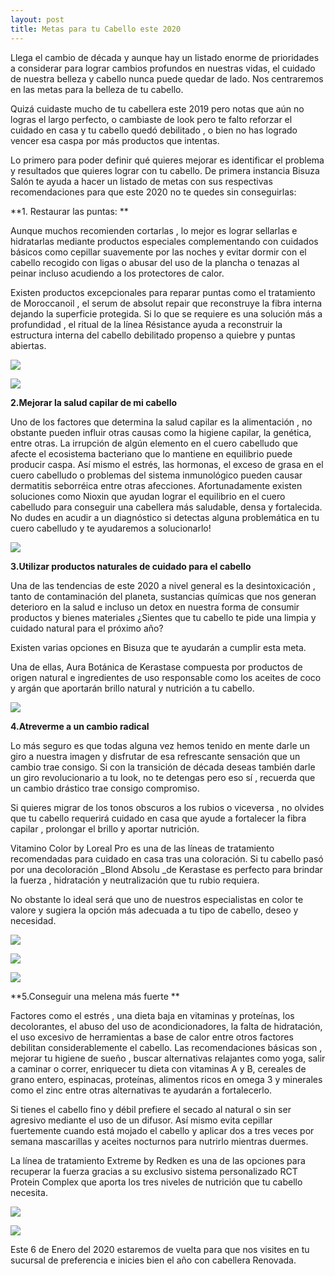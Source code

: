 ```yaml
---
layout: post
title: Metas para tu Cabello este 2020
---
```

Llega el cambio de década y aunque hay un listado enorme de prioridades a considerar para lograr cambios profundos en nuestras vidas, el cuidado de nuestra belleza y cabello nunca puede quedar de lado. Nos centraremos en las metas para la belleza de tu cabello.

Quizá cuidaste mucho de tu cabellera este 2019 pero notas que aún no logras el largo perfecto, o cambiaste de look pero te falto reforzar el cuidado en casa y tu cabello quedó debilitado , o bien no has logrado vencer esa caspa por más productos que intentas. 

Lo primero para poder definir qué quieres mejorar es identificar el problema y resultados que quieres lograr con tu cabello. De primera instancia Bisuza Salón te ayuda a hacer un listado de metas con sus respectivas recomendaciones para que este 2020 no te quedes sin conseguirlas:

**1. Restaurar las puntas: **

Aunque muchos recomienden cortarlas , lo mejor es lograr sellarlas e hidratarlas mediante productos especiales complementando con cuidados básicos como cepillar suavemente por las noches y evitar dormir con el cabello recogido con ligas o abusar del uso de la plancha o tenazas al peinar incluso acudiendo a los protectores de calor.

Existen productos excepcionales para reparar puntas como el tratamiento de Moroccanoil , el serum de absolut repair que reconstruye la fibra interna dejando la superficie protegida. Si lo que se requiere es una solución más a profundidad , el ritual de la línea Résistance  ayuda a reconstruir la estructura interna del cabello debilitado propenso a quiebre y puntas abiertas. 

![](/img/uploads/puntasquebradas.jpg)

![](/img/uploads/morocan.jpg)

**2.Mejorar la salud capilar de mi cabello**

Uno de los factores que determina la salud capilar es la alimentación , no obstante pueden influir otras causas como la higiene capilar, la genética, entre otras.  La irrupción de algún elemento en el cuero cabelludo que afecte el ecosistema bacteriano que lo mantiene en equilibrio puede producir caspa. Así mismo el estrés, las hormonas, el exceso de grasa en el cuero cabelludo o problemas del sistema inmunológico pueden causar dermatitis seborréica entre otras afecciones. Afortunadamente existen soluciones como Nioxin que ayudan lograr el equilibrio en el cuero cabelludo para conseguir una cabellera más saludable, densa y fortalecida. No dudes en acudir a un diagnóstico si detectas alguna problemática en tu cuero cabelludo y te ayudaremos a solucionarlo!

![](/img/uploads/nioxin.jpg)



**3.Utilizar productos naturales de cuidado para el cabello**

Una de las tendencias de este 2020 a nivel general es la desintoxicación , tanto de contaminación del planeta, sustancias químicas que nos generan deterioro en la salud e incluso un detox en nuestra forma de consumir productos y bienes materiales ¿Sientes que tu cabello te pide una limpia y cuidado natural para el próximo año?

Existen varias opciones en Bisuza que te ayudarán a cumplir esta meta.

Una de ellas, Aura Botánica de Kerastase compuesta por productos de origen natural  e ingredientes de uso responsable como los aceites de coco y argán que aportarán brillo natural y nutrición a tu cabello.

![](/img/uploads/aurabotanica1.jpg)

**4.Atreverme a un cambio radical**

Lo más seguro es que todas alguna vez hemos tenido en mente darle un giro a nuestra imagen y disfrutar de esa refrescante sensación que un cambio trae consigo. Si con la transición de década deseas también darle un giro revolucionario a tu look, no te detengas pero eso sí , recuerda que un cambio drástico trae consigo compromiso.

Si quieres migrar de los tonos obscuros a los rubios o viceversa , no olvides que tu cabello requerirá cuidado en casa que ayude a fortalecer la fibra capilar ,  prolongar el brillo y aportar nutrición.

Vitamino Color by Loreal Pro es una de las líneas de tratamiento recomendadas para cuidado en casa tras una coloración. Si tu cabello pasó por una decoloración _Blond Absolu _de Kerastase es perfecto para brindar la fuerza , hidratación y neutralización que tu rubio requiera. 

No obstante lo ideal será que uno de nuestros especialistas en color te valore y sugiera la opción más adecuada a tu tipo de cabello, deseo y necesidad.

![](/img/uploads/platinumblonde.jpg)

![](/img/uploads/blondeabsolu.jpg)

![](/img/uploads/vitaminocolor1.jpg)



**5.Conseguir una melena más fuerte **

Factores como el estrés , una dieta baja en vitaminas y proteínas, los decolorantes, el abuso del uso de acondicionadores, la falta de hidratación, el uso excesivo de herramientas a base de calor entre otros factores debilitan considerablemente el cabello. Las recomendaciones básicas son , mejorar tu higiene de sueño , buscar alternativas relajantes como yoga, salir a caminar o correr, enriquecer tu dieta con vitaminas A y B, cereales de grano entero, espinacas, proteínas, alimentos ricos en omega 3 y minerales como el  zinc entre otras alternativas te ayudarán a fortalecerlo. 

Si tienes el cabello fino y débil prefiere el secado al natural o sin ser agresivo mediante el uso de un difusor. Así mismo evita cepillar fuertemente cuando está mojado el cabello y aplicar dos a tres veces por semana mascarillas y aceites nocturnos para nutrirlo mientras duermes.

La línea de tratamiento Extreme by Redken es una de las opciones para recuperar la fuerza gracias a su exclusivo sistema personalizado RCT Protein Complex que aporta los tres niveles de nutrición que tu cabello necesita. 

![](/img/uploads/cabellosaludable.jpg)

![](/img/uploads/fuerzaredken.jpg)



Este 6 de Enero del 2020 estaremos de vuelta para que nos visites en tu sucursal de preferencia e inicies bien el año con cabellera Renovada.
